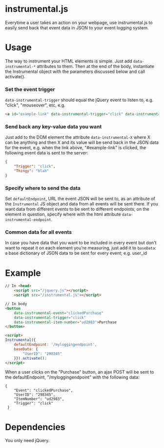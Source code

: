 # instrumental.js

Everytime a user takes an action on your webpage, use instrumental.js to easily send back that event data in JSON to your event logging system.

# Usage
The way to instrument your HTML elements is simple. Just add `data-instrumental-*` attributes to them. Then at the end of the body, instantiate the Instrumental object with the parameters discussed below and call activate().

### Set the event trigger

`data-instrumental-trigger` should equal the jQuery event to listen to, e.g. "click", "mouseover", etc, e.g.

```html
<a id="example-link" data-instrumental-trigger="click" data-instrumental-thingy="blah">Blah</a>
```

### Send back any key-value data you want
Just add to the DOM element the attribute `data-instrumental-X` where X can be anything and then X and its value will be send back in the JSON data for the event, e.g. when the link above, "#example-link" is clicked, the following event data is sent to the server:

```json
{
    "Trigger": "click",
    "Thingy": "blah"
}
```

### Specify where to send the data
Set `defaultEndpoint`, URL the event JSON will be sent to, as an attribute of the `Instrumental` JS object and data from all events will be sent there. If you want data from different events to be sent to different endpoints, on the element in question, specify where with the html attribute `data-instrumental-endpoint`.

### Common data for all events
In case you have data that you want to be included in every event but don't want to repeat it on each element you're measuring, just add it to  `baseData`: a base dictionary of JSON data to be sent for every event; e.g. user_id


# Example
```html
// In <head>
    <script src="/jquery.js"></script>
    <script src="/instrumental.js"></script>

// In body
<button
    data-instrumental-event="clickedPurchase"
    data-instrumental-trigger="click"
    data-instrumental-item-number="ud2983">Purchase
</button>

<script>
Instrumental({
    defaultEndpoint: '/myloggingendpoint',
    baseData: {
        "UserID": "298345"
    }}).activate();
</script>
```

When a user clicks on the "Purchase" button, an ajax POST will be sent to the defaultEndpoint, "/myloggingendpoint" with the following data:

```
{
    "Event": "clickedPurchase",
    "UserID": "298345",
    "ItemNumber": "ud2983",
    "Trigger": "click"
 }
```

# Dependencies
You only need jQuery.
